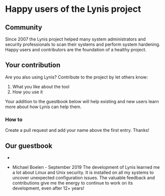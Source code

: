 # Happy users of the Lynis project

## Community

Since 2007 the Lynis project helped many system administrators and security
professionals to scan their systems and perform system hardening. Happy users
and contributors are the foundation of a healthy project.


## Your contribution

Are you also using Lynis? Contribute to the project by let others know:
1) What you like about the tool
2) How you use it

Your addition to the guestbook below will help existing and new users learn more
about how Lynis can help them.

### How to

Create a pull request and add your name above the first entry. Thanks!


## Our guestbook

* <your name and story>

* Michael Boelen - September 2019
The development of Lynis learned me a lot about Linux and Unix security. It is
installed on all my systems to uncover unexpected configuration issues. The
valuable feedback and contributions give me the energy to continue to work on
its development, even after 12+ years!


